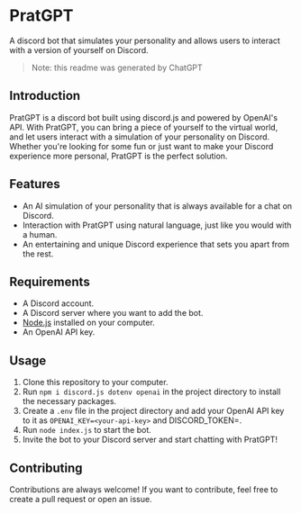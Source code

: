 # PratGPT
A discord bot that simulates your personality and allows users to interact with a version of yourself on Discord.
> Note: this readme was generated by ChatGPT

## Introduction
PratGPT is a discord bot built using discord.js and powered by OpenAI's API. With PratGPT, you can bring a piece of yourself to the virtual world, and let users interact with a simulation of your personality on Discord. Whether you're looking for some fun or just want to make your Discord experience more personal, PratGPT is the perfect solution.

## Features
- An AI simulation of your personality that is always available for a chat on Discord.
- Interaction with PratGPT using natural language, just like you would with a human.
- An entertaining and unique Discord experience that sets you apart from the rest.

## Requirements
- A Discord account.
- A Discord server where you want to add the bot.
- [Node.js](https://nodejs.org/) installed on your computer.
- An OpenAI API key.

## Usage
1. Clone this repository to your computer.
2. Run `npm i discord.js dotenv openai` in the project directory to install the necessary packages.
3. Create a `.env` file in the project directory and add your OpenAI API key to it as `OPENAI_KEY=<your-api-key>` and DISCORD_TOKEN=<your-discord-bot-token>.
4. Run `node index.js` to start the bot.
5. Invite the bot to your Discord server and start chatting with PratGPT!

## Contributing
Contributions are always welcome! If you want to contribute, feel free to create a pull request or open an issue.
